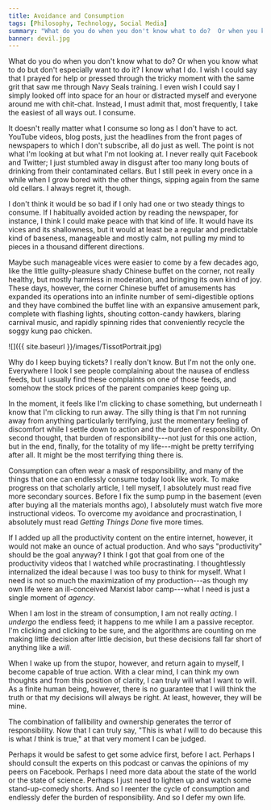 ```yaml
---
title: Avoidance and Consumption
tags: [Philosophy, Technology, Social Media]
summary: "What do you do when you don't know what to do?  Or when you know what to do but don't especially want to do it?  I know what I do.  I just consume.  In the moment, it feels like I'm clicking in order to chase something, but underneath I know that I'm clicking in order to run away."
banner: devil.jpg
---
```



What do you do when you don't know what to do?  Or when you know what to do but don't especially want to do it?  I know what I do.  I wish I could say that I prayed for help or pressed through the tricky moment with the same grit that saw me through Navy Seals training.  I even wish I could say I simply looked off into space for an hour or distracted myself and everyone around me with chit-chat.  Instead, I must admit that, most frequently, I take the easiest of all ways out.  I consume.

It doesn't really matter what I consume so long as I don't have to act.  YouTube videos, blog posts, just the headlines from the front pages of newspapers to which I don't subscribe, all do just as well.  The point is not what I'm looking at but what I'm not looking at.  I never really quit Facebook and Twitter; I just stumbled away in disgust after too many long bouts of drinking from their contaminated cellars.  But I still peek in every once in a while when I grow bored with the other things, sipping again from the same old cellars.  I always regret it, though.<!--more-->

I don't think it would be so bad if I only had one or two steady things to consume.  If I habitually avoided action by reading the newspaper, for instance, I think I could make peace with that kind of life.  It would have its vices and its shallowness, but it would at least be a regular and predictable kind of baseness, manageable and mostly calm, not pulling my mind to pieces in a thousand different directions.

Maybe such manageable vices were easier to come by a few decades ago, like the little guilty-pleasure shady Chinese buffet on the corner, not really healthy, but mostly harmless in moderation, and bringing its own kind of joy.  These days, however, the corner Chinese buffet of amusements has expanded its operations into an infinite number of semi-digestible options and they have combined the buffet line with an expansive amusement park, complete with flashing lights, shouting cotton-candy hawkers, blaring carnival music, and rapidly spinning rides that conveniently recycle the soggy kung pao chicken.

![]({{ site.baseurl }}/images/TissotPortrait.jpg)

Why do I keep buying tickets?  I really don't know. But I'm not the only one.  Everywhere I look I see people complaining about the nausea of endless feeds, but I usually find these complaints on one of those feeds, and somehow the stock prices of the parent companies keep going up.

In the moment, it feels like I'm clicking to chase something, but underneath I know that I'm clicking to run away.  The silly thing is that I'm not running away from anything particularly terrifying, just the momentary feeling of discomfort while I settle down to action and the burden of responsibility.  On second thought, that burden of responsibility---not just for this one action, but in the end, finally, for the totality of my life---might be pretty terrifying after all.  It might be the most terrifying thing there is.

Consumption can often wear a mask of responsibility, and many of the things that one can endlessly consume today look like work.  To make progress on that scholarly article, I tell myself, I absolutely must read five more secondary sources.  Before I fix the sump pump in the basement (even after buying all the materials months ago), I absolutely must watch five more instructional videos.  To overcome my avoidance and procrastination, I absolutely must read *Getting Things Done* five more times.

If I added up all the productivity content on the entire internet, however, it would not make an ounce of actual production.  And who says "productivity" should be the goal anyway?  I think I got that goal from one of the productivity videos that I watched while procrastinating.  I thoughtlessly internalized the ideal because I was too busy to think for myself.  What I need is not so much the maximization of my production---as though my own life were an ill-conceived Marxist labor camp---what I need is just a single moment of *agency*.

When I am lost in the stream of consumption, I am not really *acting*.  I *undergo* the endless feed; it happens to me while I am a passive receptor.  I'm clicking and clicking to be sure, and the algorithms are counting on me making little decision after little decision, but these decisions fall far short of anything like a *will*.

When I wake up from the stupor, however, and return again to myself, I become capable of true action.  With a clear mind, I can think my own thoughts and from this position of clarity, I can truly will what I want to will.  As a finite human being, however, there is no guarantee that I will think the truth or that my decisions will always be right.  At least, however, they will be mine.

The combination of fallibility and ownership generates the terror of responsibility.  Now that I can truly say, "This is what *I* will to do because this is what *I* think is true," at that very moment I can be judged.

Perhaps it would be safest to get some advice first, before I act.  Perhaps I should consult the experts on this podcast or canvas the opinions of my peers on Facebook.  Perhaps I need more data about the state of the world or the state of science.  Perhaps I just need to lighten up and watch some stand-up-comedy shorts.  And so I reenter the cycle of consumption and endlessly defer the burden of responsibility.  And so I defer my own life.










